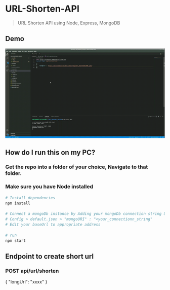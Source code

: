 # URL-Shorten-API
> URL Shorten API using Node, Express, MongoDB

## Demo
![Demo Gif](https://raw.githubusercontent.com/ankitkgiri/URL-Shorten-API/main/Demo.gif)
## How do I run this on my PC?
### Get the repo into a folder of your choice, Navigate to that folder.
### Make sure you have Node installed 
```bash
# Install dependencies
npm install

# Connect a mongoDb instance by Adding your mongoDb connection string URI
# Config > default.json > "mongoURI" : "<your_connectionn_string"
# Edit your baseUrl to appropriate address

# run
npm start
```
## Endpoint to create short url

### POST api/url/shorten

{ "longUrl": "xxxx" }


